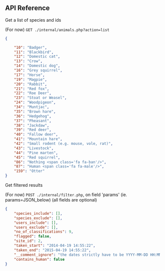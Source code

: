 API Reference
--------------

Get a list of species and ids

(For now) 
`GET ./internal/animals.php?action=list`

```JSON
{

    "10": "Badger",
    "11": "Blackbird",
    "12": "Domestic cat",
    "13": "Crow",
    "14": "Domestic dog",
    "16": "Grey squirrel",
    "17": "Horse",
    "19": "Magpie",
    "20": "Rabbit",
    "21": "Red fox",
    "22": "Roe Deer",
    "23": "Stoat or Weasel",
    "24": "Woodpigeon",
    "34": "Muntjac",
    "35": "Brown hare",
    "36": "Hedgehog",
    "37": "Pheasant",
    "38": "Jackdaw",
    "39": "Red deer",
    "40": "Fallow deer",
    "41": "Mountain hare",
    "42": "Small rodent (e.g. mouse, vole, rat)",
    "43": "Livestock",
    "44": "Pine marten",
    "45": "Red squirrel",
    "86": "Nothing <span class='fa fa-ban'/>",
    "87": "Human <span class='fa fa-male'/>",
    "159": "Otter"
}
```


Get filtered results

(For now) `POST ./internal/filter.php`, on field 'params' (ie. params=JSON_below)
(all fields are optional)
```JSON
{
    "species_include": [],
    "species_exclude": [],
    "users_include": [],
    "users_exclude": [],
    "no_of_classifications": 9,
    "flagged": false,
    "site_id": 2,
    "taken_start": "2014-04-19 14:55:22",
    "taken_end": "2015-04-19 14:55:22",
    "__comment_ignore": "the dates strictly have to be YYYY-MM-DD HH:MM:SS",
    "contains_human": false
}
```